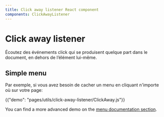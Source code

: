 ```yaml
---
title: Click away listener React component
components: ClickAwayListener
---
```

# Click away listener

<p class="description">Écoutez des événements click qui se produisent quelque part dans le document, en dehors de l’élément lui-même.</p>

## Simple menu

Par exemple, si vous avez besoin de cacher un menu en cliquant n'importe où sur votre page:

{{"demo": "pages/utils/click-away-listener/ClickAway.js"}}

You can find a more advanced demo on the [menu documentation section](/demos/menus/#menulist-composition).